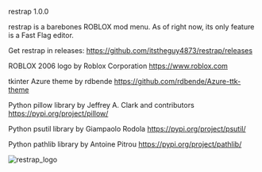 restrap 1.0.0

restrap is a barebones ROBLOX mod menu. As of right now, its only feature is a Fast Flag editor.

Get restrap in releases:
https://github.com/itstheguy4873/restrap/releases

ROBLOX 2006 logo by Roblox Corporation
https://www.roblox.com

tkinter Azure theme by rdbende
https://github.com/rdbende/Azure-ttk-theme

Python pillow library by Jeffrey A. Clark and contributors
https://pypi.org/project/pillow/

Python psutil library by Giampaolo Rodola
https://pypi.org/project/psutil/

Python pathlib library by Antoine Pitrou
https://pypi.org/project/pathlib/

![restrap_logo](https://github.com/user-attachments/assets/5f9291a5-f801-4a77-bc5e-cb65435f9245)
